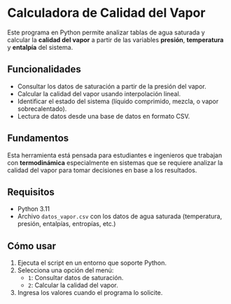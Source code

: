 
# Calculadora de Calidad del Vapor

Este programa en Python permite analizar tablas de agua saturada y calcular la **calidad del vapor** a partir de las variables **presión**, **temperatura** y **entalpía** del sistema.

## Funcionalidades

- Consultar los datos de saturación a partir de la presión del vapor.
- Calcular la calidad del vapor usando interpolación lineal.
- Identificar el estado del sistema (líquido comprimido, mezcla, o vapor sobrecalentado).
- Lectura de datos desde una base de datos en formato CSV.

## Fundamentos

Esta herramienta está pensada para estudiantes e ingenieros que trabajan con **termodinámica** especialmente en sistemas que se requiere analizar la calidad del vapor para tomar decisiones en base a los resultados. 

## Requisitos

- Python 3.11
- Archivo `datos_vapor.csv` con los datos de agua saturada (temperatura, presión, entalpías, entropías, etc.)

## Cómo usar

1. Ejecuta el script en un entorno que soporte Python.
2. Selecciona una opción del menú:
   - `1`: Consultar datos de saturación.
   - `2`: Calcular la calidad del vapor.
3. Ingresa los valores cuando el programa lo solicite.


